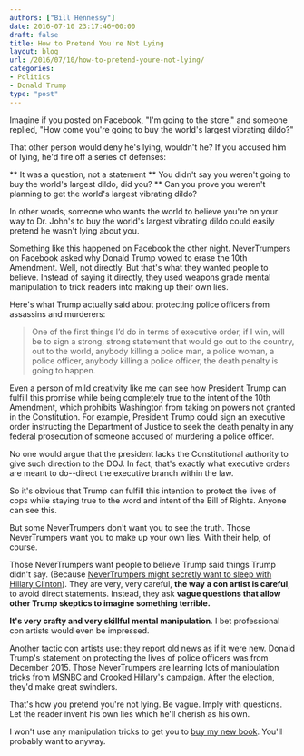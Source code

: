 ```yaml
---
authors: ["Bill Hennessy"]
date: 2016-07-10 23:17:46+00:00
draft: false
title: How to Pretend You're Not Lying
layout: blog
url: /2016/07/10/how-to-pretend-youre-not-lying/
categories:
- Politics
- Donald Trump
type: "post"
---
```


Imagine if you posted on Facebook, "I'm going to the store," and someone replied, "How come you're going to buy the world's largest vibrating dildo?"

That other person would deny he's lying, wouldn't he? If you accused him of lying, he'd fire off a series of defenses:




** It was a question, not a statement
** You didn't say you weren't going to buy the world's largest dildo, did you?
** Can you prove you weren't planning to get the world's largest vibrating dildo?


In other words, someone who wants the world to believe you're on your way to Dr. John's to buy the world's largest vibrating dildo could easily pretend he wasn't lying about you.

Something like this happened on Facebook the other night. NeverTrumpers on Facebook asked why Donald Trump vowed to erase the 10th Amendment. Well, not directly. But that's what they wanted people to believe. Instead of saying it directly, they used weapons grade mental manipulation to trick readers into making up their own lies.

Here's what Trump actually said about protecting police officers from assassins and murderers:



> One of the first things I’d do in terms of executive order, if I win, will be to sign a strong, strong statement that would go out to the country, out to the world, anybody killing a police man, a police woman, a police officer, anybody killing a police officer, the death penalty is going to happen.



Even a person of mild creativity like me can see how President Trump can fulfill this promise while being completely true to the intent of the 10th Amendment, which prohibits Washington from taking on powers not granted in the Constitution. For example, President Trump could sign an executive order instructing the Department of Justice to seek the death penalty in any federal prosecution of someone accused of murdering a police officer.

No one would argue that the president lacks the Constitutional authority to give such direction to the DOJ. In fact, that's exactly what executive orders are meant to do--direct the executive branch within the law.

So it's obvious that Trump can fulfill this intention to protect the lives of cops while staying true to the word and intent of the Bill of Rights. Anyone can see this.

But some NeverTrumpers don't want you to see the truth. Those NeverTrumpers want you to make up your own lies. With their help, of course.

Those NeverTrumpers want people to believe Trump said things Trump didn't say. (Because [NeverTrumpers might secretly want to sleep with Hillary Clinton](https://hennessysview.com/2016/05/04/an-affair-to-dismember/)). They are very, very careful, **the way a con artist is careful**, to avoid direct statements. Instead, they ask **vague questions that allow other Trump skeptics to imagine something terrible.**

**It's very crafty and very skillful mental manipulation**. I bet professional con artists would even be impressed.

Another tactic con artists use: they report old news as if it were new. Donald Trump's statement on protecting the lives of police officers was from December 2015. Those NeverTrumpers are learning lots of manipulation tricks from [MSNBC and Crooked Hillary's campaign](https://hennessysview.com/2016/07/06/why-youre-mad-at-trump/). After the election, they'd make great swindlers.

That's how you pretend you're not lying. Be vague. Imply with questions. Let the reader invent his own lies which he'll cherish as his own.

I won't use any manipulation tricks to get you to [buy my new book](https://amzn.to/29wMUq0). You'll probably want to anyway.
